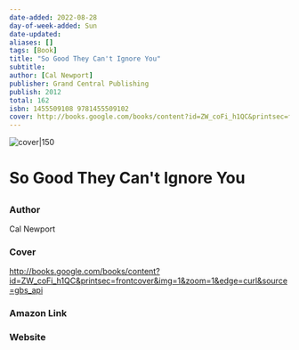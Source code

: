 ```yaml
---
date-added: 2022-08-28
day-of-week-added: Sun
date-updated: 
aliases: []
tags: [Book]
title: "So Good They Can't Ignore You"
subtitle: 
author: [Cal Newport]
publisher: Grand Central Publishing
publish: 2012
total: 162
isbn: 1455509108 9781455509102
cover: http://books.google.com/books/content?id=ZW_coFi_h1QC&printsec=frontcover&img=1&zoom=1&edge=curl&source=gbs_api
---
```


![cover|150](http://books.google.com/books/content?id=ZW_coFi_h1QC&printsec=frontcover&img=1&zoom=1&edge=curl&source=gbs_api)
# So Good They Can't Ignore You
## 

### Author
Cal Newport

### Cover
http://books.google.com/books/content?id=ZW_coFi_h1QC&printsec=frontcover&img=1&zoom=1&edge=curl&source=gbs_api

### Amazon Link


### Website